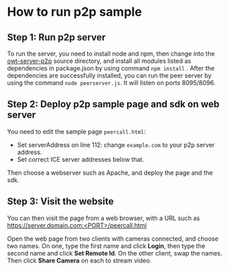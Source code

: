# How to run p2p sample

## Step 1: Run p2p server
To run the server, you need to install node and npm, then change into the [owt-server-p2p](https://github.com/open-webrtc-toolkit/owt-server-p2p) source directory, and install all modules listed as dependencies in package.json by using command `npm install`  .
After the dependencies are successfully installed, you can run the peer server by using the command `node peerserver.js`. It will listen on ports 8095/8096.

## Step 2:  Deploy p2p sample page and sdk on web server
You need to edit the sample page `peercall.html`:

 - Set serverAddress on line 112: change `example.com` to your p2p server address.
 - Set correct ICE server addresses below that.

Then choose a webserver such as Apache, and deploy the page and the sdk.

## Step 3: Visit the website
You can then visit the page from a web browser, with a URL such as https://server.domain.com:<PORT>/peercall.html

Open the web page from two clients with cameras connected, and choose two names. On one, type the first name and click **Login**, then type the second name and click **Set Remote Id**. On the other client, swap the names. Then click **Share Camera** on each to stream video.
